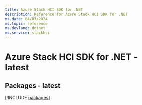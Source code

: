 ```yaml
---
title: Azure Stack HCI SDK for .NET
description: Reference for Azure Stack HCI SDK for .NET
ms.date: 04/03/2024
ms.topic: reference
ms.devlang: dotnet
ms.service: stackhci
---
```

# Azure Stack HCI SDK for .NET - latest
## Packages - latest
[!INCLUDE [packages](stack-hci-index.md)]